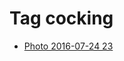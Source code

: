 <!--
title: Tag cocking
date: 2020-06-28T14:51:44.861Z
tags:
-->
# Tag cocking

 * [Photo 2016-07-24 23](147917309907.md)